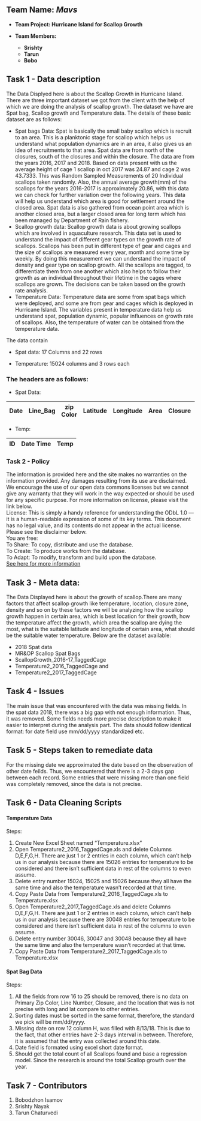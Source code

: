 ## **Team Name: _Mavs_**
- **Team Project: Hurricane Island for Scallop Growth**
- **Team Members:**

  - **Srishty**
  - **Tarun**
  - **Bobo**
  
 ## Task 1 - Data description
The Data Displyed here is about the Scallop Growth in Hurricane Island. 
There are three important dataset we got from the client with the help of which we are doing the analysis of scallop growth. The dataset we have are Spat bag, Scallop growth and Temperature data.
The details of these basic dataset are as follows:
*	Spat bags Data: Spat is basically the small baby scallop which is recruit to an area. This is a planktonic stage for scallop which helps us understand what population dynamics are in an area, it also gives us an idea of recruitments to that area. Spat data are from north of the closures, south of the closures and within the closure.  The data are from the years 2016, 2017 and 2018.
Based on data present with us the average height of cage 1 scallop in oct 2017 was 24.87 and cage 2 was 43.7333. This was Random Sampled Measurements of 20 Individual scallops taken randomly. Also, the annual average growth(mm) of the scallops for the years 2016-2017 is approximately 20.86, with this data we can check for further variation over the following years. 
This data will help us understand which area is good for settlement around the closed area. Spat data is also gathered from ocean point area which is another closed area, but a larger closed area for long term which has been managed by Department of Rain fishery.
*	Scallop growth data: Scallop growth data is about growing scallops which are involved in aquaculture research. This data set is used to understand the impact of different gear types on the growth rate of scallops. Scallops has been put in different type of gear and cages and the size of scallops are measured every year, month and some time by weekly. By doing this measurement we can understand the impact of density and gear type on scallop growth.
All the scallops are tagged, to differentiate them from one another which also helps to follow their growth as an individual throughout their lifetime in the cages where scallops are grown. The decisions can be taken based on the growth rate analysis.
*	Temperature Data: Temperature data are some from spat bags which were deployed, and some are from gear and cages which is deployed in Hurricane Island. The variables present in temperature data help us understand spat, population dynamic, popular influences on growth rate of scallops. Also, the temperature of water can be obtained from the temperature data.

The data contain

* Spat data: 17 Columns and 22 rows 

* Temperature: 15024 columns and 3 rows each

 ### The headers are as follows:
 * Spat Data:
 
|Date|Line_Bag|zip Color|Latitude|Longitude|Area|Closure| Scallop Size|Size Count|Total Scallop|Count|
|--- |---     |---      |---     |---      |--- |---    |---          |---       |---           |--- |



* Temp:

|ID|Date Time|Temp|
|---|---|---|
 


  
  
### Task 2 - Policy
The information is provided here and the site makes no warranties on the information provided. Any damages resulting from its use are disclaimed. We encourage the use of our open data commons licenses but we cannot give any warranty that they will work in the way expected or should be used for any specific purpose. For more information on license, please visit the link below.  
License:
This is simply a handy reference for understanding the ODbL 1.0 — it is a human-readable expression of some of its key terms. This document has no legal value, and its contents do not appear in the actual license.
Please see the disclaimer below.  
You are free:  
To Share: To copy, distribute and use the database.  
To Create: To produce works from the database.  
To Adapt: To modify, transform and build upon the database.  
[See here for more information](http://opendefinition.org/licenses/odc-odbl/)
    
## Task 3 -  Meta data:
The Data Displayed here is about the growth of scallop.There are many factors that affect scallop growth like temperature, location, closure zone, density and so on by these factors we will be analyzing how the scallop growth happen in certain area, which is best location for their growth, how the temperature affect the growth, which area the scallop are dying the most, what is the suitable latitude and longitude of certain area, what should be the suitable water temperature.
Below are the dataset available:

  * 2018 Spat data
  * MR&OP Scallop Spat Bags
  * ScallopGrowth_2016-17_TaggedCage
  * Temperature2_2016_TaggedCage and
  * Temperature2_2017_TaggedCage

## Task 4 - Issues
The main issue that was encountered with the data was missing fields. In the spat data 2018,
there was a big gap with not enough information. Thus, it was removed. Some fields needs more precise description to make it easier to interpret during the analysis part. The data should follow identical format: for date field use mm/dd/yyyy standardized etc. 

## Task 5 - Steps taken to remediate data
For the missing date we approximated the date based on the observation of other date feilds. Thus, we encountered that there is a 2-3 days gap between each record. Some entries that were missing more than one field was completely removed, since the data is not precise. 
 
  
  ## Task 6 - Data Cleaning Scripts
  
  #### Temperature Data
  
Steps:
1.	Create New Excel Sheet named “Temperature.xlsx”
2.	Open Temperature2_2016_TaggedCage.xls and delete Columns D,E,F,G,H. There are just 1 or 2 entries in each column, which can’t help us in our analysis because there are 15026 entries for temperature to be considered and there isn’t sufficient data in rest of the columns to even assume.
3.	Delete entry number 15024, 15025 and 15026 because they all have the same time and also the temperature wasn’t recorded at that time. 
4.	Copy Paste Data from Temperature2_2016_TaggedCage.xls to Temperature.xlsx
5.	Open Temperature2_2017_TaggedCage.xls and delete Columns D,E,F,G,H. There are just 1 or 2 entries in each column, which can’t help us in our analysis because there are 30048 entries for temperature to be considered and there isn’t sufficient data in rest of the columns to even assume.
6.	Delete entry number 30046, 30047 and 30048 because they all have the same time and also the temperature wasn’t recorded at that time. 
7.	Copy Paste Data from Temperature2_2017_TaggedCage.xls to Temperature.xlsx

  #### Spat Bag Data
  Steps:
  1. All the fields from row 16 to 25 should be removed, there is no data on Primary Zip Color, Line Number, Closure, and the      location that was is not precise with long and lat compare to other entries. 
  2. Sorting dates must be sorted in the same format, therefore, the standard we pick will be mm/dd/yyyy.
  3. Missing date on row 12 column H, was filled with 8/13/18. This is due to the fact, that other entries have 2-3 days            interval in between. Therefore, it is assumed that the entry was collected around this date. 
  4. Date field is formated using excel short date format. 
  5. Should get the total count of all Scallops found and base a regression model. Since the research is around the total          Scallop growth over the year.
  
 ## Task 7 - Contributors
 
 1. Bobodzhon Isamov
 2. Srishty Nayak
 3. Tarun Chaturvedi
